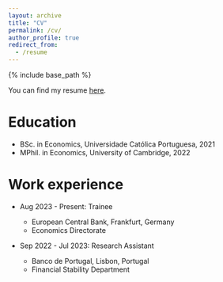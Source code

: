 ```yaml
---
layout: archive
title: "CV"
permalink: /cv/
author_profile: true
redirect_from:
  - /resume
---
```


{% include base_path %}

You can find my resume [here](http://pedrotbaptista.github.io/files/CV2023.pdf).

Education
======
* BSc. in Economics, Universidade Católica Portuguesa, 2021
* MPhil. in Economics, University of Cambridge, 2022

Work experience
======
* Aug 2023 - Present: Trainee
  * European Central Bank, Frankfurt, Germany
  * Economics Directorate

* Sep 2022 - Jul 2023: Research Assistant
  * Banco de Portugal, Lisbon, Portugal
  * Financial Stability Department
